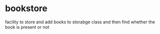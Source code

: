 # bookstore
facility to store and add books to storabge class and then find whether the book is present or not
